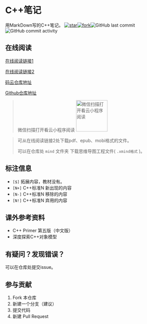 # C++笔记

用MarkDown写的C++笔记。
<a href='https://gitee.com/pikoyo/cpplearn/stargazers'><img src='https://gitee.com/pikoyo/cpplearn/badge/star.svg?theme=dark' alt='star'></img></a><a href='https://gitee.com/pikoyo/cpplearn/members'><img src='https://gitee.com/pikoyo/cpplearn/badge/fork.svg?theme=dark' alt='fork'></img></a><img alt="GitHub last commit" src="https://img.shields.io/github/last-commit/object-kaz/cpplearn?style=flat-square"><img alt="GitHub commit activity" src="https://img.shields.io/github/commit-activity/w/object-kaz/cpplearn?style=flat-square">

## 在线阅读
[在线阅读链接1](http://cpplearn.objectkaz.cn)

[在线阅读链接2](https://www.kancloud.cn/z1481281370/cpplearn)        

[码云仓库地址](https://gitee.com/pikoyo/cpplearn)         

[Github仓库地址](https://github.com/ObjectKaz/cpplearn)

>微信扫描打开看云小程序阅读
><img src="https://www.kancloud.cn/z1481281370/cpplearn/xiao"  width="100" height="100" title="微信扫描打开看云小程序阅读">

>可从在线阅读链接2处下载pdf、epub、mobi格式的文件。
>
>可以在仓库处 `mind` 文件夹 下载思维导图工程文件( `.xmind格式` )。

## 标注信息
+	`[$]` 拓展内容，教材没有。
+	`[N+]` C++标准N 新出现的内容
+	`[N-]` C++标准N 移除的内容
+	`[N!]` C++标准N 弃用的内容

## 课外参考资料
+	C++ Primer 第五版（中文版）
+	深度探索C++对象模型

## 有疑问？发现错误？

可以在仓库处提交issue。

## 参与贡献

1.  Fork 本仓库
2.  新建一个分支（建议）
3.  提交代码
4.  新建 Pull Request

